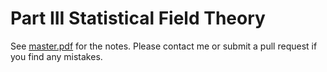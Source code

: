 # Part III Statistical Field Theory

See [master.pdf](https://raw.githubusercontent.com/CianLM/Statistical-Field-Theory/main/master.pdf) for the notes. Please contact me or submit a pull request if you find any mistakes.



